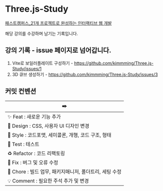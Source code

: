 # Three.js-Study
[패스트캠퍼스_21개 프로젝트로 완성하는 인터랙티브 웹 개발](https://fastcampus.co.kr/dev_online_interactive)

해당 강의를 수강하며 남기는 기록입니다.

## 강의 기록 - issue 페이지로 넘어갑니다.

1. Vite로 보일러플레이트 구성하기 - https://github.com/kimmming/Three.js-Study/issues/1
2. 3D 큐브 생성하기 - https://github.com/kimmming/Three.js-Study/issues/3

## 커밋 컨벤션


|✒️|
|-|
|✨ Feat : 새로운 기능 추가 |
|💄 Design : CSS, 사용자 UI 디자인 변경 |
|🎨 Style : 코드포맷, 세미콜론, 개행, 코드 구조, 형태|
|🤔 Test : 테스트|
|♻️ Refactor : 코드 리팩토링|
|🐛 Fix : 버그 및 오류 수정|
|🔨 Chore : 빌드 업무, 패키지매니저, 폴더트리, 세팅 수정|
|💡 Comment : 필요한 주석 추가 및 변경|
